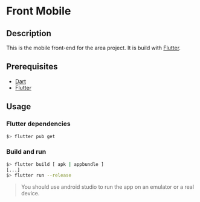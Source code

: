 # Front Mobile

## Description

This is the mobile front-end for the area project. It is build with [Flutter](https://flutter.dev/).

## Prerequisites

- [Dart](https://dart.dev/get-dart)
- [Flutter](https://flutter.dev/docs/get-started/install)


## Usage

### Flutter dependencies

```bash
$> flutter pub get
```

### Build and run

```bash
$> flutter build [ apk | appbundle ]
[...]
$> flutter run --release
```
> You should use android studio to run the app on an emulator or a real device.
